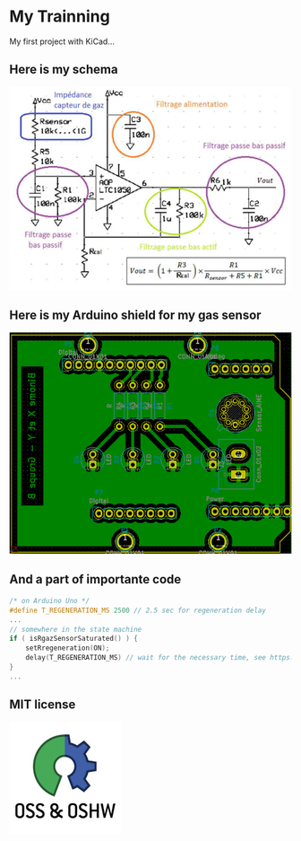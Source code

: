 # My Trainning

My first project with KiCad...

## Here is my schema

![my_first_shield_sensor_board.png](\docs\images\kicad_schematic.png)

## Here is my Arduino shield for my gas sensor

![my_first_shield_sensor_board.png](\docs\images\my_first_shield_sensor_board.png)

## And a part of importante code

```c
/* on Arduino Uno */
#define T_REGENERATION_MS 2500 // 2.5 sec for regeneration delay 
...
// somewhere in the state machine
if ( isRgazSensorSaturated() ) {
    setRregeneration(ON);
    delay(T_REGENERATION_MS) // wait for the necessary time, see https://www.arduino.cc/reference/en/#functions
}
...

```

## MIT license

![CC BY-SA 3.0 ](OSS-OSHW-logo.jpg)
